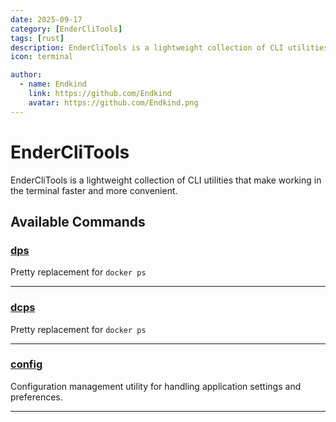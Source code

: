```yaml
---
date: 2025-09-17
category: [EnderCliTools]
tags: [rust]
description: EnderCliTools is a lightweight collection of CLI utilities that make working in the terminal faster and more convenient.
icon: terminal

author:
  - name: Endkind
    link: https://github.com/Endkind
    avatar: https://github.com/Endkind.png
---
```


# EnderCliTools

EnderCliTools is a lightweight collection of CLI utilities that make working in the terminal faster and more convenient.

## Available Commands

### [dps](./dps)

Pretty replacement for `docker ps`

---

### [dcps](./dcps)

Pretty replacement for `docker ps`

---

### [config](./config)

Configuration management utility for handling application settings and preferences.

---

